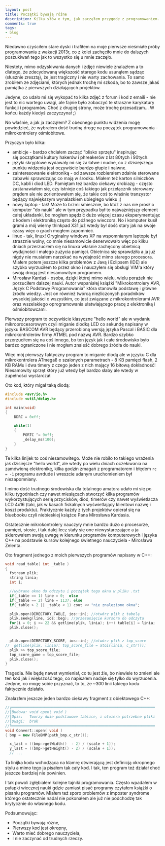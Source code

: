 ```yaml
---
layout: post
title: Początki bywają różne
description: Kilka słów o tym, jak zacząłem przygodę z programowaniem.
comments: true
tags:
- blog
---
```


Niedawno czyściłem stare dyski i trafiłem na moje pierwsze nieśmiałe próby programowania z wakacji 2013r,
co z kolei zachęciło mnie do dalszych poszukiwań tego jak to wszystko się u mnie zaczęło.


Niestety, mimo odzyskiwania danych i zdjęć niewiele znalazłem a to dlatego, że zdecydowaną większość 
starego kodu usunąłem sądząc (słusznie zresztą), że jest tragiczny i nie warty zachowania. 
To samo zrobiłem ze zdjęciami, których jednak trochę mi szkoda, bo to zawsze jakaś pamiątka 
z pierwszych działających projektów.


Jedyne, co udało mi się wykopać to kilka zdjęć z forum i kod z emaili - nie jest to nic wartego uwagi,
ale fajnie było zobaczyć te straszne karykatury funkcji i programów.
Choć z drugiej strony, może trochę przesadzam... W końcu każdy kiedyś zaczyczynał ;)


No właśnie, a jak ja zacząłem? Z obecnego punktu widzenia mogę powiedzieć, że wybrałem dość trudną
drogę na początek programowania - mikrokontrolery ośmiobitowe.


Przyczyn było kilka:
  - ambicje -  bardzo chciałem zacząć "blisko sprzętu" inspirując się początkami kultury hakerów i phreakerów z lat 80tych i 90tych.
  - języki skryptowe wydawały mi się za łatwe i nudne, co z dzisiejszego punktu widzenia jest oczywiście bardzo głupie i naiwne.
  - zainteresowanie elektroniką - od zawsze rozbierałem zdalnie sterowane zabawki sprawdzając 
co mają w środku. Miałem też karton silniczków DC, kabli i diod LED. 
Pamiętam też bardzo ciekawy drobiazg - często zastanawiałem się, czy istnieje coś takiego jak 
przełącznik sterowany prądem ale nie zorientowałem się, że takie coś to właśnie tranzystor 
będący największym wynalazkiem ubiegłego wieku ;)
  - nowy laptop - tak! Może to brzmi śmiesznie, bo któż z nas nie prosił o komputer "do nauki" ale w tym przypadku był to najważniejszy element całej układanki, bo mogłem spędzić dużo więcej czasu eksperymentując
z kodem i elektroniką często do późnego wieczora. No i komputer kusił grami a mój wierny thinkpad X31
już wtedy był dość stary jak na swoje czasy więc o grach mogłem zapomnieć.
  - linux - tak, linux! Oryginalny windows XP na wspomnianym laptopie był strasznie wolny,
co mnie niesamowicie denerwowało więc po kilku dniach przerzuciłem się na linuxa właśnie
zachęcony obietnicą wydajności i małego zużycia pamięci.
Obietnica się sprawdziła a ja już nigdy nie musiałem narzekać na wydajność mimo starego procesora.
Miałem potem jeszcze kilka problemów z Javą i Eclipsem (IDE) ale szybko wyrzuciłem to przez
okno i nauczyłem się obsługi VIM'a który swoją drogą jest niesamowitym programem.
  - Mirosław Kardaś - osoba, dzięki której mimo wielu, wielu porażek nie porzuciłem dalszej nauki. 
Autor wspaniałej książki "Mikrokontrolery AVR, Język C Podstawy Programowania" która stanowiła 
podstawę i główne źródło wiedzy. Jest on również twórcą niezliczonych poradników wysokiej 
jakości o wszystkim, co jest związane z mikrokontrolerami AVR oraz wszelakiego oprogramowania
ułatwiającego pracę z elektroniką i ośmiobitowcami.


Pierwszy program to oczywiście klasyczne "hello world" ale w wydaniu mikroprocesorowym czyli 
miganie diodką LED co sekundę napisany w języku BASCOM AVR będący przerobioną wersją języka Pascal i BASIC dla mikrokontrolerów firmy ATMEL pod nazwą AVR. Bardzo szybko przerzuciłem się na coś innego, 
bo ten język jak i całe środowisko było bardzo ograniczone i nie mogłem znaleść dobrego źródła do nauki.

Więc mój pierwszy faktyczny program to miganie diodą ale w języku C dla mikrokontrolera ATmega8 
o szalonych parametrach - 8 KB pamięci flash, 2 KB RAMu i dwa timery z czego jeden z nich 
mający 16 bitową dokładność! Niesamowity sprzęt który już wtedy był bardzo słaby ale wtedy 
w zupełności wystarczał.


Oto kod, który migał taką diodą:
```c
#include <avr/io.h>
#include <util/delay.h>

int main(void)
{
	DDRC = 0xff;

	while(1)
	{
		PORTC ^= 0xff;
		_delay_ms(100);
	}
}
```

Te kilka linijek to coś niesamowitego. Może nie robiło to takiego wrażenia jak dzisiejsze "hello world",
ale wtedy po wielu dniach oczekiwania na zamówioną elektronikę, kilka godzin zmagań z programatorem 
i błędem `rc = -1` programu avrdude i wreszcie udanym uruchomieniem był niezapomniany.


I mimo dość trudnego środowiska dla totalnego amatora udało mi się po kilku tygodniach czy nawet miesiącach stworzyć kilka programów wykorzystujących serię przycisków, diod, timerów czy nawet wyświetlacza LCD 4x16 (taki, jak w kasach fiskalnych wyświetlający klientowi nazwę i koszt produktu).
Praktycznie każdy z tych projektów opierał się na bluebooku czyli niebieskiej książce 
Pana Mirosława Kardasia.


Ostatecznie mikrokontrolery nauczyły mnie bardzo dużo o procesorze, pamięci, stosie, i tak dalej 
lecz stały się one niewystarczające a ja skierowałem swoją uwagę w kierunku programów komputerowych 
i języka C++ na podstawie kursów kolejnego świetnego nauczyciela - Mirosława Zelenta.

Oto fragment jednego z moich pierwszych programów napisany w C++:
```cpp
void read_table( int _table )
{
  fstream plik;
  string linia;
  int i;

  //wybrane okno do odczytu i początek tego okna w pliku .txt
  if(_table == 1) line = 0;  else
  if(_table == 2) line = 1137; else
  if(_table > 2 || _table < 1) cout << "nie znaleziono okna";

  plik.open(DIRECTORY_TABLE, ios::in); //otwórz plik z tabelą
  plik.seekg(line, ios::beg); //przesunięcie kursora do odczytu
  for(i = 0; i <= 22 && getline(plik, linia); i++) table[i] = linia;
  plik.close();


  plik.open(DIRECTORY_SCORE, ios::in); //otwórz plik z top_score
//  getline(plik, linia); top_score_file = atoi(linia, c_str());
  plik >> top_score_file;
  top_score_game = top_score_file;
  plik.close();
}
```

Tragedia. Nie będę nawet wymieniał, co tu jest źle, bo niewiele to zmieni ale ten kod
jak i większość tego, co napisałem nadaje się tylko do wyrzucenia.
Jedyne, co mogę sobie przyznać, to to, że ~300 linii takiego kodu faktycznie działało.


Znalazłem jeszcze jeden bardzo ciekawy fragment z obiektowego C++:
```cpp
//╔═════════════════════════════════════════════════════════════════
//║Budowa: void open( void )
//║Opis:   Tworzy dwie podstawowe tablice, i otwiera potrzebne pliki
//║Uwagi:  brak
//╚═════════════════════════════════════════════════════════════════
void Convert::open( void )
{ bmp = new FileBMP(path_bmp.c_str());

  x_last = ((bmp->getWidth()  - 2) / (scale + 1));
  y_last = ((bmp->getHeight() - 2) / (scale + 1));
  // ...
```


Ta linijka kodu wchodząca na klamrę otwierającą jest definicją okropnego stylu a mimo tego ja pisałem
tak cały kod. I tak, ten program też działał choć jeszcze bardziej nie powinien.


I tak powoli zgłębiałem kolejne tajniki programowania. Często wpadałem w pułapki wiecznej nauki 
gdzie zamiast pisać programy czytałem książki o pisaniu programów. Miałem też sporo problemów z
imposter syndrome którego ostatecznie nadal nie pokonałem ale już nie podchodzę tak krytycznie
do własnego kodu.


Podsumowując:
  - Początki bywają różne,
  - Pierwszy kod jest okropny,
  - Warto mieć dobrego nauczyciela,
  - I nie zaczynać od trudnych rzeczy.
